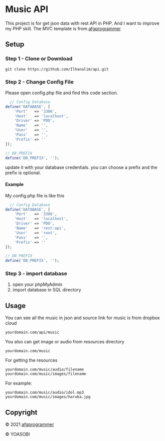 # Music API

This project is for get json data with rest API in PHP. And I want to improve my PHP skill. The MVC template is from [afgprogrammer](https://github.com/afgprogrammer/PHP-MVC-REST-API)

## Setup

### Step 1 - Clone or Download

```
git clone https://github.com/Ilhanalim/api.git

```

### Step 2 - Change Config File

Please open config.php file and find this code section.

```PHP
  // Config Database
define('DATABASE', [
    'Port'   => '3306',
    'Host'   => 'localhost',
    'Driver' => 'PDO',
    'Name'   => '',
    'User'   => '',
    'Pass'   => '',
    'Prefix' => ''
]);

// DB_PREFIX
define('DB_PREFIX', '');
```

update it with your database credentials. you can choose a prefix and the prefix is optional.

#### Example

My config.php file is like this

```PHP
  // Config Database
define('DATABASE', [
    'Port'   => '3306',
    'Host'   => 'localhost',
    'Driver' => 'PDO',
    'Name'   => 'rest-api',
    'User'   => 'root',
    'Pass'   => '',
    'Prefix' => ''
]);

// DB_PREFIX
define('DB_PREFIX', '');
```

### Step 3 - import database

1. open your phpMyAdmin
2. import database in SQL directory

## Usage

You can see all the music in json and source link for music is from dropbox cloud

```
yourdomain.com/api/music
```

You also can get image or audio from resources directory

```
yourdomain.com/music
```

For getting the resources

```
yourdomain.com/music/audio/filename
yourdomain.com/music/images/filename
```

For example:

```
yourdomain.com/music/audio/idol.mp3
yourdomain.com/music/images/haruka.jpg
```

## Copyright

© 2021
[afgprogrammer](https://github.com/afgprogrammer/PHP-MVC-REST-API)

© YOASOBI
